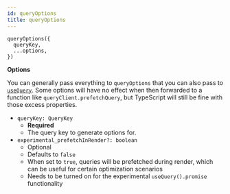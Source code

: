 ```yaml
---
id: queryOptions
title: queryOptions
---
```


```tsx
queryOptions({
  queryKey,
  ...options,
})
```

**Options**

You can generally pass everything to `queryOptions` that you can also pass to [`useQuery`](../useQuery). Some options will have no effect when then forwarded to a function like `queryClient.prefetchQuery`, but TypeScript will still be fine with those excess properties.

- `queryKey: QueryKey`
  - **Required**
  - The query key to generate options for.
- `experimental_prefetchInRender?: boolean`
  - Optional
  - Defaults to `false`
  - When set to `true`, queries will be prefetched during render, which can be useful for certain optimization scenarios
  - Needs to be turned on for the experimental `useQuery().promise` functionality

